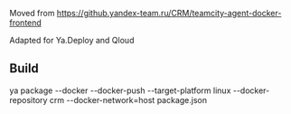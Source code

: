 Moved from https://github.yandex-team.ru/CRM/teamcity-agent-docker-frontend

Adapted for Ya.Deploy and Qloud

## Build
ya package --docker --docker-push --target-platform linux --docker-repository crm --docker-network=host package.json
